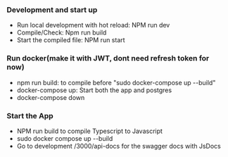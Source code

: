 ### Development and start up

- Run local development with hot reload: NPM run dev
- Compile/Check: Npm run build
- Start the compiled file: NPM run start

### Run docker(make it with JWT, dont need refresh token for now)

- npm run build: to compile before "sudo docker-compose up --build"
- docker-compose up: Start both the app and postgres
- docker-compose down

### Start the App

- NPM run build to compile Typescript to Javascript
- sudo docker compose up --build
- Go to development /3000/api-docs for the swagger docs with JsDocs
